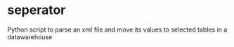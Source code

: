 # seperator
Python script to parse an xml file and move its values to selected tables in a datawarehouse

